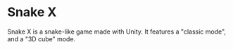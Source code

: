 # Snake X
Snake X is a snake-like game made with Unity. It features a "classic mode", and a "3D cube" mode.

